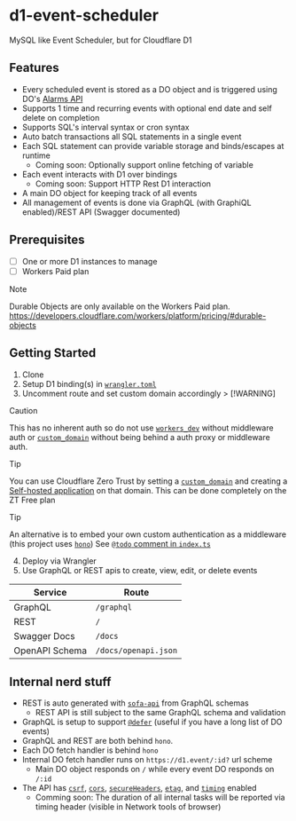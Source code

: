 # d1-event-scheduler

MySQL like Event Scheduler, but for Cloudflare D1

## Features

-   Every scheduled event is stored as a DO object and is triggered using DO's [Alarms API](https://developers.cloudflare.com/durable-objects/api/alarms/)
-   Supports 1 time and recurring events with optional end date and self delete on completion
-   Supports SQL's interval syntax or cron syntax
-   Auto batch transactions all SQL statements in a single event
-   Each SQL statement can provide variable storage and binds/escapes at runtime
    -   Coming soon: Optionally support online fetching of variable
-   Each event interacts with D1 over bindings
    -   Coming soon: Support HTTP Rest D1 interaction
-   A main DO object for keeping track of all events
-   All management of events is done via GraphQL (with GraphiQL enabled)/REST API (Swagger documented)

## Prerequisites

-   [ ] One or more D1 instances to manage
-   [ ] Workers Paid plan

> [!NOTE]
> Durable Objects are only available on the Workers Paid plan.
> https://developers.cloudflare.com/workers/platform/pricing/#durable-objects

## Getting Started

1.  Clone
2.  Setup D1 binding(s) in [`wrangler.toml`](wrangler.toml#L12)
3.  Uncomment route and set custom domain accordingly > [!WARNING]

> [!CAUTION]
> This has no inherent auth so do not use [`workers_dev`](wrangler.toml#L5) without middleware auth or [`custom_domain`](wrangler.toml#L6) without being behind a auth proxy or middleware auth.

> [!TIP]
> You can use Cloudflare Zero Trust by setting a [`custom_domain`](wrangler.toml#L6) and creating a [Self-hosted application](https://developers.cloudflare.com/cloudflare-one/applications/configure-apps/self-hosted-apps/) on that domain.
> This can be done completely on the ZT Free plan

> [!TIP]
> An alternative is to embed your own custom authentication as a middleware (this project uses [`hono`](https://hono.dev/))
> See [`@todo` comment in `index.ts`](src/index.ts#L34)

4.  Deploy via Wrangler
5.  Use GraphQL or REST apis to create, view, edit, or delete events

| Service        | Route                |
| -------------- | -------------------- |
| GraphQL        | `/graphql`           |
| REST           | `/`                  |
| Swagger Docs   | `/docs`              |
| OpenAPI Schema | `/docs/openapi.json` |

## Internal nerd stuff

-   REST is auto generated with [`sofa-api`](https://the-guild.dev/graphql/sofa-api) from GraphQL schemas
    -   REST API is still subject to the same GraphQL schema and validation
-   GraphQL is setup to support [`@defer`](https://graphql.org/blog/2020-12-08-improving-latency-with-defer-and-stream-directives/) (useful if you have a long list of DO events)
-   GraphQL and REST are both behind `hono`.
-   Each DO fetch handler is behind `hono`
-   Internal DO fetch handler runs on `https://d1.event/:id?` url scheme
    -   Main DO object responds on `/` while every event DO responds on `/:id`
-   The API has [`csrf`](https://hono.dev/middleware/builtin/csrf), [`cors`](https://hono.dev/middleware/builtin/cors), [`secureHeaders`](https://hono.dev/middleware/builtin/secure-headers), [`etag`](https://hono.dev/middleware/builtin/etag), and [`timing`](https://hono.dev/middleware/builtin/timing) enabled
    -   Comming soon: The duration of all internal tasks will be reported via timing header (visible in Network tools of browser)
